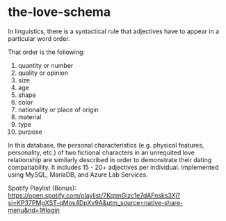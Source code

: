 # the-love-schema

In linguistics, there is a syntactical rule that adjectives have to appear in a particular word order. 

That order is the following:

1. quantity or number
2. quality or opinion
3. size
4. age
5. shape
6. color
7. nationality or place of origin
8. material
9. type
10. purpose

In this database, the personal characteristics (e.g. physical features, personality, etc.) of two fictional characters in an unrequited love relationship are similarly described in order to demonstrate their dating compatiability. It includes 15 - 20+ adjectives per individual. Implemented using MySQL, MariaDB, and Azure Lab Services.

Spotify Playlist (Bonus): https://open.spotify.com/playlist/7KqtmGizc1e7dAFnsks3Xj?si=KP37PMgXST-qMos4DpXv9A&utm_source=native-share-menu&nd=1#login
